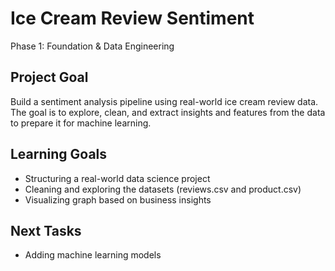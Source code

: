 # Ice Cream Review Sentiment

Phase 1: Foundation & Data Engineering

## Project Goal
Build a sentiment analysis pipeline using real-world ice cream review data. The goal is to explore, clean, and extract insights and features from the data to prepare it for machine learning.

## Learning Goals
- Structuring a real-world data science project
- Cleaning and exploring the datasets (reviews.csv and product.csv)
- Visualizing graph based on business insights

## Next Tasks
- Adding machine learning models